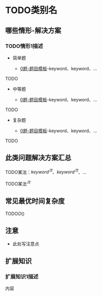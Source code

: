 # TODO类别名

## 哪些情形-解决方案

### TODO情形1描述

+ 简单题

  + [0题-题目模板](0-ProblemTemplate.md)-keyword、keyword、...

TODO

+ 中等题

  + [0题-题目模板](0-ProblemTemplate.md)-keyword、keyword、...

TODO

+ 复杂题

  + [0题-题目模板](0-ProblemTemplate.md)-keyword、keyword、...

TODO

## 此类问题解决方案汇总

TODO某法：$keyword^次$、$keyword^次$、...

TODO某法$^次$

## 常见最优时间复杂度

TODO$O()$

## 注意

+ 此处写注意点

## 扩展知识

### 扩展知识1描述

内容
